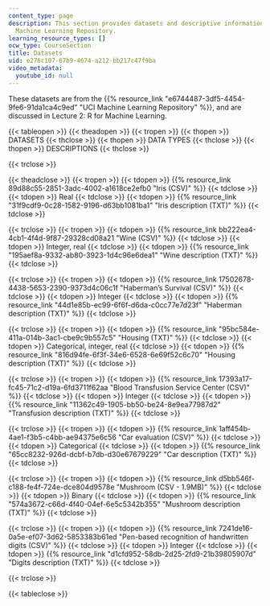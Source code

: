 ```yaml
---
content_type: page
description: This section provides datasets and descriptive information from the UCI
  Machine Learning Repository.
learning_resource_types: []
ocw_type: CourseSection
title: Datasets
uid: e276c107-67b9-4674-a212-bb217c47f9ba
video_metadata:
  youtube_id: null
---
```


These datasets are from the {{% resource_link "e6744487-3df5-4454-9fe6-91da1ca4c9ed" "UCI Machine Learning Repository" %}}, and are discussed in Lecture 2: R for Machine Learning.

{{< tableopen >}}
{{< theadopen >}}
{{< tropen >}}
{{< thopen >}}
DATASETS
{{< thclose >}}
{{< thopen >}}
DATA TYPES
{{< thclose >}}
{{< thopen >}}
DESCRIPTIONS
{{< thclose >}}

{{< trclose >}}

{{< theadclose >}}
{{< tropen >}}
{{< tdopen >}}
{{% resource_link 89d88c55-2851-3adc-4002-a1618ce2efb0 "Iris (CSV)" %}}
{{< tdclose >}}
{{< tdopen >}}
Real
{{< tdclose >}}
{{< tdopen >}}
{{% resource_link "31f9cdf9-0c28-1582-9196-d63bb1081ba1" "Iris description (TXT)" %}}
{{< tdclose >}}

{{< trclose >}}
{{< tropen >}}
{{< tdopen >}}
{{% resource_link bb222ea4-4cb1-4f4d-9f87-29328cd08a21 "Wine (CSV)" %}}
{{< tdclose >}}
{{< tdopen >}}
Integer, real
{{< tdclose >}}
{{< tdopen >}}
{{% resource_link "195aef8a-9332-ab80-3923-1d4c96e6dea1" "Wine description (TXT)" %}}
{{< tdclose >}}

{{< trclose >}}
{{< tropen >}}
{{< tdopen >}}
{{% resource_link 17502678-4438-5653-2390-9373d4c06c1f "Haberman’s Survival (CSV)" %}}
{{< tdclose >}}
{{< tdopen >}}
Integer
{{< tdclose >}}
{{< tdopen >}}
{{% resource_link "44d1e85b-ec99-6f6f-d6da-c0cc77e7d23f" "Haberman description (TXT)" %}}
{{< tdclose >}}

{{< trclose >}}
{{< tropen >}}
{{< tdopen >}}
{{% resource_link "95bc584e-411a-014b-3ac1-cbe9c9b557c5" "Housing (TXT)" %}}
{{< tdclose >}}
{{< tdopen >}}
Categorical, integer, real
{{< tdclose >}}
{{< tdopen >}}
{{% resource_link "816d94fe-6f3f-34e6-6528-6e69f52c6c70" "Housing description (TXT)" %}}
{{< tdclose >}}

{{< trclose >}}
{{< tropen >}}
{{< tdopen >}}
{{% resource_link 17393a17-fc45-71c2-d19a-6fd3711f62aa "Blood Transfusion Service Center (CSV)" %}}
{{< tdclose >}}
{{< tdopen >}}
Integer
{{< tdclose >}}
{{< tdopen >}}
{{% resource_link "11362c49-1905-bb50-be24-8e9ea77987d2" "Transfusion description (TXT)" %}}
{{< tdclose >}}

{{< trclose >}}
{{< tropen >}}
{{< tdopen >}}
{{% resource_link 1aff454b-4ae1-f3b5-c4bb-ae94375e6c56 "Car evaluation (CSV)" %}}
{{< tdclose >}}
{{< tdopen >}}
Categorical
{{< tdclose >}}
{{< tdopen >}}
{{% resource_link "65cc8232-926d-dcbf-b7db-d30e67679229" "Car description (TXT)" %}}
{{< tdclose >}}

{{< trclose >}}
{{< tropen >}}
{{< tdopen >}}
{{% resource_link d5bb546f-c188-fe4f-724e-dce804d9578e "Mushroom (CSV - 1.9MB)" %}}
{{< tdclose >}}
{{< tdopen >}}
Binary
{{< tdclose >}}
{{< tdopen >}}
{{% resource_link "574a3672-c66d-4f40-04ef-6e5c5342b355" "Mushroom description (TXT)" %}}
{{< tdclose >}}

{{< trclose >}}
{{< tropen >}}
{{< tdopen >}}
{{% resource_link 7241de16-0a5e-ef07-3d62-5853383b61ed "Pen-based recognition of handwritten digits (CSV)" %}}
{{< tdclose >}}
{{< tdopen >}}
Integer
{{< tdclose >}}
{{< tdopen >}}
{{% resource_link "d1cfd952-58db-2d25-2fd9-21b39805907d" "Digits description (TXT)" %}}
{{< tdclose >}}

{{< trclose >}}

{{< tableclose >}}